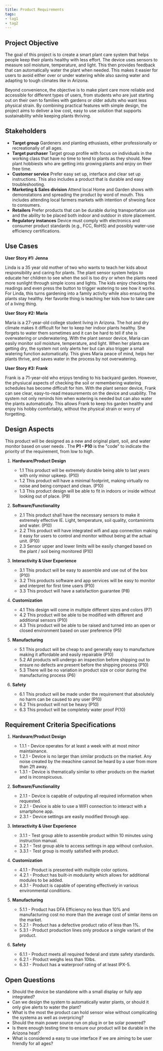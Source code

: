 ```yaml
---
title: Product Requirements
tags:
- tag1
- tag2
---
```


## Project Objective

The goal of this project is to create a smart plant care system that helps people keep their plants healthy with less effort. The device uses sensors to measure soil moisture, temperature, and light. This then provides feedback that can automatically water the plant when needed. This makes it easier for users to avoid either over or under watering while also saving water and adapting to tough climates like in Arizona.

Beyond convenience, the objective is to make plant care more reliable and accessible for different types of users, from students who are just starting out on their own to families with gardens or older adults who want less physical strain. By combining practical features with simple design, the project aims to deliver a low cost, easy to use solution that supports sustainability while keeping plants thriving.

## Stakeholders

- **Target group** Gardeners and planting ethusiasts, either professionally or recreationally of all ages.
- **Target purchaser** Target group profile with focus on individuals in the working class that have no time to tend to plants as they should. New plant hobbiests who are getting into growing plants and enjoy on their free time.
- **Customer service** Prefer easy set up, interface and clear set up instructions. This also includes a product that is durable and easy troubleshooting.
- **Marketing & Sales division** Attend local Home and Garden shows with demonstations and spreading the product by word of mouth. This includes attending local farmers markets with intention of shwoing face to consumers.
- **Retailers** Prefer products that can be durable during transportation use and the ability to be placed both indoor and outdoor in store placement. 
- **Regulatory instances** Device must comply with electronics and consumer product standards (e.g., FCC, RoHS) and possibly water-use efficiency certifications.

## Use Cases

**User Story #1: Jenna**

Linda is a 35 year old mother of two who wants to teach her kids about responsibility and caring for plants. The plant sensor system helps to educate her children to see when the soil is too dry or when the plants need more sunlight through simple icons and lights. The kids enjoy checking the readings and even press the button to trigger watering to see how it works. For Linda, this turns gardening into a family activity while also ensuring the plants stay healthy. Her favorite thing is teaching her kids how to take care of a living thing.

**User Story #2: Maria**

Maria is a 27-year-old college student living in Arizona. The hot and dry climate makes it difficult for her to keep her indoor plants healthy. She forgets to water them sometimes and it can be hard to tell if she is overwatering or underwatering. With the plant sensor device, Maria can easily monitor soil moisture, temperature, and light. When her plants are getting dry, the system not only alerts her but can also trigger a small watering function automatically. This gives Maria peace of mind, helps her plants thrive, and saves water in the process by not overwatering.

**User Story #3: Frank**

Frank is a 71-year-old who enjoys tending to his backyard garden. However, the physiucal aspects of checking the soil or remembering watering schedules has become difficult for him. With the plant sensor device, Frank can see clear, easy-to-read measurements on the device and usability. The system not only reminds him when watering is needed but can also water the plants automatically. This allows Frank to keep his garden healthy and enjoy his hobby comfortably, without the physical strain or worry of forgetting.

## Design Aspects

This product will be designed as a new and original plant, soil, and water monitor based on user needs . The **P1 - P10** is the "code" to indicate the priority of the requirement, from low to high.

1. **Hardware/Product Design**
      * 1.1 This product will be extremely durable being able to last years with only minor upkeep.  (P10)
      * 1.2 This product will have a minimal footprint, making virtually no noise and being compact and clean. (P10)
      * 1.3 This product design will be able to fit in indoors or inside without looking out of place. (P9)
  
2. **Software/Functionality**
      * 2.1 This product shall have the necessary sensors to make it extremely effective IE. Light, temperature, soil quality, contaminints and water. (P10)
      * 2.2 This product will have integrated wifi and app connection making it easy for users to control and monitor without being at the actual unit. (P10)
      * 2.3 Sensor upper and lower limits will be easily changed based on the plant / soil being monitored (P10)

3. **Interactivity & User Experience**
      * 3.1 This product will be easy to assemble and use out of the box (P10)
      * 3.2 This products software and app services will be easy to monitor and interpret for first time users (P10)
      * 3.3 This product will have a satisfaction guarantee (P8)

4. **Customization**
      * 4.1 This design will come in multiple different sizes and colors (P7)
      * 4.2 This product will be able to be modified with different and additional sensors (P10)
      * 4.3 This product will be able to be raised and turned into an open or closed environment based on user preference (P5)

5. **Manufacturing**
      * 5.1 This product will be cheap to and generally easy to manufacture making it affordable and easily repairable (P10)
      * 5.2 All products will undergo an inspection before shipping out to ensure no defects are present before the shipping process (P10)
      * 5.3 There will be no variation in product size or color during the manufacturing process (P6)

6. **Safety**
      * 6.1 This product will be made under the requirement that absolutely no harm can be caused to any user (P10)
      * 6.2 This product will not be heavy (P10)
      * 6.3 This product will be completely water proof P(10)

## Requirement Criteria Specifications

1. **Hardware/Product Design**

	* 1.1.1 - Device operates for at least a week with at most minor maintainance.
	* 1.2.1 - Device is no larger than similar products on the market. Any noise created by the meachine cannot be heard by a user from more than 2ft away.
	* 1.3.1 - Device is thematically similar to other products on the market and is inconspicuous.
2. **Software/Functionality**
	* 2.1.1 - Device is capable of outputing all required information when requested.
	* 2.2.1 - Device is able to use a WIFI connection to interact with a smartphone app.
	* 2.3.1 - Device settings are easily modified through app.

3. **Interactivity & User Experience**
	* 3.1.1 - Test group able to assemble product within 10 minutes using instruction manual.
	* 3.2.1 - Test group able to access settings in app without confusion.
	* 3.3.1 - Test group is mostly satisfied with product.

4. **Customization**
	* 4.1.1 - Product is presented with multiple color options.
	* 4.2.1 - Product has built-in modularity which allows for additional modules to be added.
	* 4.3.1 - Product is capable of operating effectively in various environmental conditions.

5. **Manufacturing**
	* 5.1.1 - Product has DFA Efficiency no less than 10% and manufacturing cost no more than the average cost of simlar items on the market.
	* 5.2.1 - Product has a defective product ratio of less than 1%.
	* 5.3.1 - Product production lines only produce a single variant of the product.

6. **Safety**
	* 6.1.1 - Product meets all required federal and state safety standards.
	* 6.2.1 - Product weighs less than 10lbs.
	* 6.3.1 - Product has a waterproof rating of at least IPX-5.

## Open Questions

* Should the device be standalone with a small display or fully app integrated?
* Can we design the system to automatically water plants, or should it only give alerts to water the plant?
* What is the most the product can hold sensor wise without complicating the systema as well as overpricing?
* Should the main power source run on plug in or be solar powered? 
* Is there enough testing time to ensure our product will be durable in the Arizona heat?
* What is considered a easy to use interface if we are aiming to be user friendly for all ages?